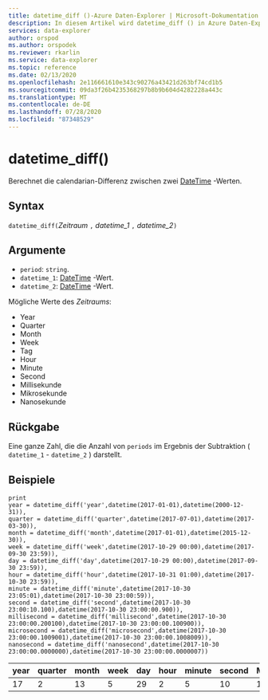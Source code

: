 ```yaml
---
title: datetime_diff ()-Azure Daten-Explorer | Microsoft-Dokumentation
description: In diesem Artikel wird datetime_diff () in Azure Daten-Explorer beschrieben.
services: data-explorer
author: orspod
ms.author: orspodek
ms.reviewer: rkarlin
ms.service: data-explorer
ms.topic: reference
ms.date: 02/13/2020
ms.openlocfilehash: 2e116661610e343c90276a43421d263bf74cd1b5
ms.sourcegitcommit: 09da3f26b4235368297b8b9b604d4282228a443c
ms.translationtype: MT
ms.contentlocale: de-DE
ms.lasthandoff: 07/28/2020
ms.locfileid: "87348529"
---
```

# <a name="datetime_diff"></a>datetime_diff()

Berechnet die calendarian-Differenz zwischen zwei [DateTime](./scalar-data-types/datetime.md) -Werten.

## <a name="syntax"></a>Syntax

`datetime_diff(`*Zeitraum* `,` *datetime_1* `,` *datetime_2*`)`

## <a name="arguments"></a>Argumente

* `period`: `string`. 
* `datetime_1`: [DateTime](./scalar-data-types/datetime.md) -Wert.
* `datetime_2`: [DateTime](./scalar-data-types/datetime.md) -Wert.

Mögliche Werte des *Zeitraums*: 
- Year
- Quarter
- Month
- Week
- Tag
- Hour
- Minute
- Second
- Millisekunde
- Mikrosekunde
- Nanosekunde

## <a name="returns"></a>Rückgabe

Eine ganze Zahl, die die Anzahl von `periods` im Ergebnis der Subtraktion ( `datetime_1`  -  `datetime_2` ) darstellt.

## <a name="examples"></a>Beispiele

```kusto
print
year = datetime_diff('year',datetime(2017-01-01),datetime(2000-12-31)),
quarter = datetime_diff('quarter',datetime(2017-07-01),datetime(2017-03-30)),
month = datetime_diff('month',datetime(2017-01-01),datetime(2015-12-30)),
week = datetime_diff('week',datetime(2017-10-29 00:00),datetime(2017-09-30 23:59)),
day = datetime_diff('day',datetime(2017-10-29 00:00),datetime(2017-09-30 23:59)),
hour = datetime_diff('hour',datetime(2017-10-31 01:00),datetime(2017-10-30 23:59)),
minute = datetime_diff('minute',datetime(2017-10-30 23:05:01),datetime(2017-10-30 23:00:59)),
second = datetime_diff('second',datetime(2017-10-30 23:00:10.100),datetime(2017-10-30 23:00:00.900)),
millisecond = datetime_diff('millisecond',datetime(2017-10-30 23:00:00.200100),datetime(2017-10-30 23:00:00.100900)),
microsecond = datetime_diff('microsecond',datetime(2017-10-30 23:00:00.1009001),datetime(2017-10-30 23:00:00.1008009)),
nanosecond = datetime_diff('nanosecond',datetime(2017-10-30 23:00:00.0000000),datetime(2017-10-30 23:00:00.0000007))
```

|year|quarter|month|week|day|hour|minute|second|Millisekunde|Mikrosekunde|Nanosekunde|
|---|---|---|---|---|---|---|---|---|---|---|
|17|2|13|5|29|2|5|10|100|100|-700|



